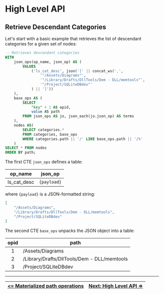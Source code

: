# High Level API

## Retrieve Descendant Categories

Let's start with a basic example that retrieves the list of descendant categories for a given set of nodes:

```sql
-- Retrieves descendant categories
WITH
    json_ops(op_name, json_op) AS (
        VALUES
            ('ls_cat_desc', json('[' || concat_ws(',',
                '"/Assets/Diagrams"',
                '"/Library/Drafts/DllTools/Dem - DLL/memtools"',
                '"/Project/SQLiteDBdev"'
            ) || ']'))
    ),
    base_ops AS (
        SELECT
            "key" + 1 AS opid,
            value AS path
        FROM json_ops AS jo, json_each(jo.json_op) AS terms
    ),
    nodes AS(
        SELECT categories.*
        FROM categories, base_ops
        WHERE categories.path || '/' LIKE base_ops.path || '/%'
    )
SELECT * FROM nodes
ORDER BY path;
```

The first CTE `json_ops` defines a table:

| op_name     | json_op     |
| ----------- | ----------- |
| ls_cat_desc | `{payload}` |
where `{payload}` is a JSON-formatted string:

```json
[
    "/Assets/Diagrams",
    "/Library/Drafts/DllTools/Dem - DLL/memtools",
    "/Project/SQLiteDBdev"
]
```

The second CTE `base_ops` unpacks the JSON object into a table:

| <center>opid</center> | <center>path</center>                       |
| :-------------------: | ------------------------------------------- |
|           1           | /Assets/Diagrams                            |
|           2           | /Library/Drafts/DllTools/Dem - DLL/memtools |
|           3           | /Project/SQLiteDBdev                        |


---

| [**<= Materialized path operations**][MPops] | [**Next: High Level API =>**][MPops] |
| -------------------------------------------- | ------------------------------------ |


<!-- References -->

[MPops]: https://github.com/pchemguy/SQLiteMP/blob/main/sqlitemp/docs/MPops.md